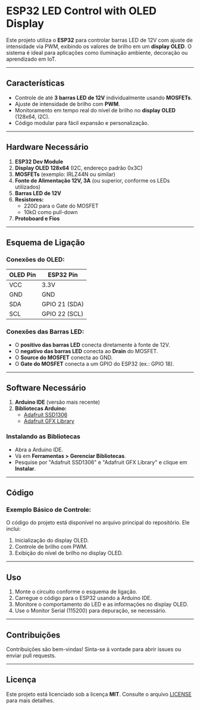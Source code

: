 
# **ESP32 LED Control with OLED Display**

Este projeto utiliza o **ESP32** para controlar barras LED de 12V com ajuste de intensidade via PWM, exibindo os valores de brilho em um **display OLED**. O sistema é ideal para aplicações como iluminação ambiente, decoração ou aprendizado em IoT.

---

## **Características**
- Controle de até **3 barras LED de 12V** individualmente usando **MOSFETs**.
- Ajuste de intensidade de brilho com **PWM**.
- Monitoramento em tempo real do nível de brilho no **display OLED** (128x64, I2C).
- Código modular para fácil expansão e personalização.

---

## **Hardware Necessário**
1. **ESP32 Dev Module**
2. **Display OLED 128x64** (I2C, endereço padrão 0x3C)
3. **MOSFETs** (exemplo: IRLZ44N ou similar)
4. **Fonte de Alimentação 12V, 3A** (ou superior, conforme os LEDs utilizados)
5. **Barras LED de 12V**
6. **Resistores:**
   - 220Ω para o Gate do MOSFET
   - 10kΩ como pull-down
7. **Protoboard e Fios**

---

## **Esquema de Ligação**
### **Conexões do OLED:**
| OLED Pin | ESP32 Pin      |
|----------|----------------|
| VCC      | 3.3V           |
| GND      | GND            |
| SDA      | GPIO 21 (SDA)  |
| SCL      | GPIO 22 (SCL)  |

### **Conexões das Barras LED:**
- O **positivo das barras LED** conecta diretamente à fonte de 12V.
- O **negativo das barras LED** conecta ao **Drain** do MOSFET.
- O **Source do MOSFET** conecta ao GND.
- O **Gate do MOSFET** conecta a um GPIO do ESP32 (ex.: GPIO 18).

---

## **Software Necessário**
1. **Arduino IDE** (versão mais recente)
2. **Bibliotecas Arduino:**
   - [Adafruit SSD1306](https://github.com/adafruit/Adafruit_SSD1306)
   - [Adafruit GFX Library](https://github.com/adafruit/Adafruit-GFX-Library)

### **Instalando as Bibliotecas**
- Abra a Arduino IDE.
- Vá em **Ferramentas > Gerenciar Bibliotecas**.
- Pesquise por "Adafruit SSD1306" e "Adafruit GFX Library" e clique em **Instalar**.

---

## **Código**
### Exemplo Básico de Controle:
O código do projeto está disponível no arquivo principal do repositório. Ele inclui:
1. Inicialização do display OLED.
2. Controle de brilho com PWM.
3. Exibição do nível de brilho no display OLED.

---

## **Uso**
1. Monte o circuito conforme o esquema de ligação.
2. Carregue o código para o ESP32 usando a Arduino IDE.
3. Monitore o comportamento do LED e as informações no display OLED.
4. Use o Monitor Serial (115200) para depuração, se necessário.

---

## **Contribuições**
Contribuições são bem-vindas! Sinta-se à vontade para abrir issues ou enviar pull requests.

---

## **Licença**
Este projeto está licenciado sob a licença **MIT**. Consulte o arquivo [LICENSE](LICENSE) para mais detalhes.
